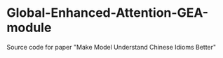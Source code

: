 # Global-Enhanced-Attention-GEA-module
Source code for paper "Make Model Understand Chinese Idioms Better"
